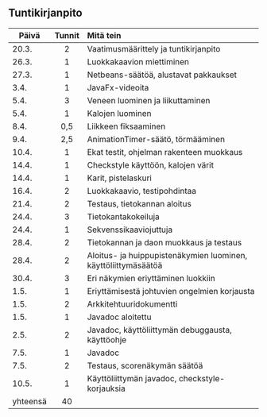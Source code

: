 ## Tuntikirjanpito

| Päivä    | Tunnit | Mitä tein  |
| -------- |:------:| :----------|
| 20.3.    | 2  | Vaatimusmäärittely ja tuntikirjanpito |
| 26.3.    | 1 | Luokkakaavion miettiminen |
| 27.3.    | 1 | Netbeans-säätöä, alustavat pakkaukset |
| 3.4.     | 1 | JavaFx-videoita | 
| 5.4.     | 3 | Veneen luominen ja liikuttaminen |
| 5.4.     | 1 | Kalojen luominen |
| 8.4.     | 0,5 | Liikkeen fiksaaminen |
| 9.4.     | 2,5 | AnimationTimer-säätö, törmääminen |
| 10.4.    | 1 | Ekat testit, ohjelman rakenteen muokkaus |
| 14.4.    | 1 | Checkstyle käyttöön, kalojen värit |
| 14.4.    | 1 | Karit, pistelaskuri |
| 16.4.    | 2 | Luokkakaavio, testipohdintaa |
| 21.4.    | 2 | Testaus, tietokannan aloitus |
| 24.4.    | 3 | Tietokantakokeiluja |
| 24.4.    | 1 | Sekvenssikaaviojuttuja |
| 28.4.    | 2 | Tietokannan ja daon muokkaus ja testaus |
| 28.4.    | 2 | Aloitus- ja huippupistenäkymien luominen, käyttöliittymäsäätöä |
| 30.4.    | 3 | Eri näkymien eriyttäminen luokkiin |
| 1.5.     | 1 | Eriyttämisestä johtuvien ongelmien korjausta |
| 1.5.     | 2 | Arkkitehtuuridokumentti |
| 1.5.     | 1 | Javadoc aloitettu |
| 2.5.     | 2 | Javadoc, käyttöliittymän debuggausta, käyttöohje |
| 7.5.     | 1 | Javadoc |
| 7.5.     | 2 | Testaus, scorenäkymän säätöä |
| 10.5.    | 1 | Käyttöliittymän javadoc, checkstyle-korjauksia |
| yhteensä | 40 |  |
